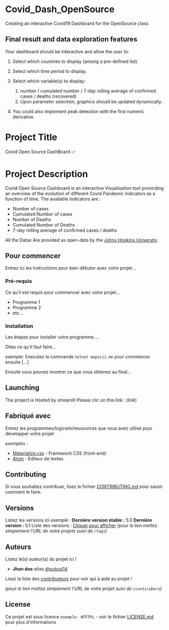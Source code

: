 # Covid_Dash_OpenSource
Creating an interactive Covid19 Dashboard for the OpenSource class

## Final result and data exploration features
Your dashboard should be interactive and allow the user to:
1. Select which countries to display (among a pre-defined list).
2. Select which time period to display.
3. Select which variable(s) to display: 
      1. number / cumulated number / 7-day rolling average of confirmed cases / deaths (recovered)
      2. Upon parameter selection, graphics should be updated dynamically.

4. You could also implement peak detection with the first numeric derivative.



# Project Title
Covid Open Source DashBoard 📈

# Project Description

Covid Open Source Dashboard is an interactive Visualisation tool provinding an overview of the evolution of different Covid Pandemic indicators as a function of time. The available Indicators are : 
- Number of cases
- Cumulated Number of cases
- Number of Deaths 
- Cumulated Number of Deaths
- 7-day rolling average of confirmed cases / deaths

All the Datas Are provided as open-data by the [Johns Hopkins University](https://github.com/CSSEGISandData/COVID-19).

## Pour commencer

Entrez ici les instructions pour bien débuter avec votre projet...

### Pré-requis

Ce qu'il est requis pour commencer avec votre projet...

- Programme 1
- Programme 2
- etc...

### Installation

Les étapes pour installer votre programme....

Dites ce qu'il faut faire...

_exemple_: Executez la commande ``telnet mapscii.me`` pour commencer ensuite [...]


Ensuite vous pouvez montrer ce que vous obtenez au final...

## Launching

The project is Hosted by streamlit
Please clic on this link : (link)

## Fabriqué avec

Entrez les programmes/logiciels/ressources que vous avez utilisé pour développer votre projet

_exemples :_
* [Materialize.css](http://materializecss.com) - Framework CSS (front-end)
* [Atom](https://atom.io/) - Editeur de textes

## Contributing

Si vous souhaitez contribuer, lisez le fichier [CONTRIBUTING.md](https://example.org) pour savoir comment le faire.

## Versions
Listez les versions ici 
_exemple :_
**Dernière version stable :** 5.0
**Dernière version :** 5.1
Liste des versions : [Cliquer pour afficher](https://github.com/your/project-name/tags)
_(pour le lien mettez simplement l'URL de votre projets suivi de ``/tags``)_

## Auteurs
Listez le(s) auteur(s) du projet ici !
* **Jhon doe** _alias_ [@outout14](https://github.com/outout14)

Lisez la liste des [contributeurs](https://github.com/your/project/contributors) pour voir qui à aidé au projet !

_(pour le lien mettez simplement l'URL de votre projet suivi de ``/contirubors``)_

## License

Ce projet est sous licence ``exemple: WTFTPL`` - voir le fichier [LICENSE.md](LICENSE.md) pour plus d'informations

